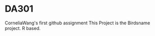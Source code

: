 # DA301
CorneliaWang's first github assignment
This Project is the Birdsname project. R based.  



















